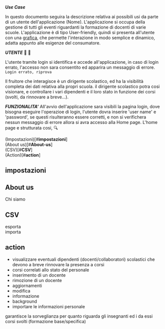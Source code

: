 
***Use Case***

In questo documento seguira la descrizione relativa ai possibili usi da parte di un utente dell'applicazione (Nome).
L'applicazione si occupa della gestione di tutti gli eventi riguardanti la formazione di docenti di varie scuole.
L'applicazione è di tipo User-friendly, quindi si presenta all'utente con una [grafica](Grafica.md), che permette l'interazione in modo semplice e dinamico, adatta appunto alle esigenze del consumatore.


***UTENTE***
:bust_in_silhouette: :closed_lock_with_key:

L'utente tramite login si identifica e accede all'applicazione, in caso di login errato, l'accesso non sara consentito ed apparira un messaggio di errore.
`Login errato, riprova`

Il fruitore che interagisce è un dirigente scolastico, ed ha la visibilità completa dei dati relativa alla propri scuola.
il dirigente scolastico potra cosi visionare, e controllare i vari dipendenti e il loro stato in funzione dei corsi (svolti, da rinnovare a breve...).

***FUNZIONALITA'*** 
All'avvio dell'applicazione sara visibili la pagina login, dove bisogna eseguire l'operazioe di login, l'utente dovra inserire 'user name' e 'password', se questi risulteranno essere corretti, e non si verifichera nessun messaggio di errore allora si avra accesso alla Home page.
L'home page e strutturata cosi, 
:mag:


(Impostazioni)[#**impostazioni**]<br>
(About us)[#**About-us**]<br>
(CSV)[#**CSV**]<br>
(Action)[#**action**]<br>

## **impostazioni**
## **About us**
  Chi siamo<br>
## **CSV**
  esporta<br>
  importa<br>
## **action**


* visualizzare eventuali dipendenti (docenti/collaboratori) scolastici che devono a breve rinnovare la presenza a corsi
* corsi correlati allo stato del personale 
* inserimento di un docente
* rimozione di un docente
* aggiornamenti
* modifica
* informazione
* background
* importare le informazioni personale

garantisce la sorveglianza per quanto riguarda gli insegnanti ed i da essi corsi svolti (formazione base/specifica)

